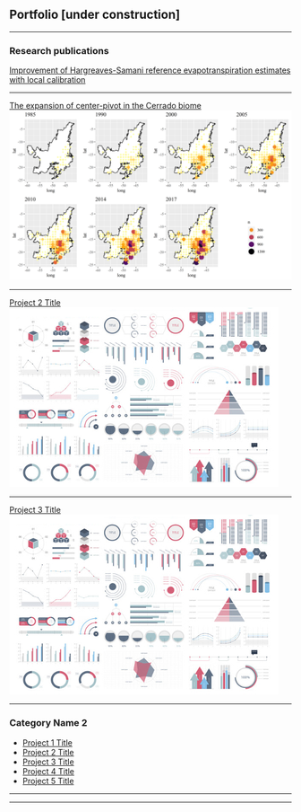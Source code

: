 ## Portfolio [under construction]

---

### Research publications 
[Improvement of Hargreaves-Samani reference evapotranspiration estimates with local calibration](https://www.mdpi.com/2073-4441/11/11/2272)

---
[The expansion of center-pivot in the Cerrado biome](/pdf/IRRIGA_pivot_expansion.pdf)
<img src="images/Cerrado_CenterPivot.png?raw=true"/>

---
[Project 2 Title](/sample_page)
<img src="images/dummy_thumbnail.jpg?raw=true"/>

---
[Project 3 Title](http://example.com/)
<img src="images/dummy_thumbnail.jpg?raw=true"/>

---

### Category Name 2

- [Project 1 Title](http://example.com/)
- [Project 2 Title](http://example.com/)
- [Project 3 Title](http://example.com/)
- [Project 4 Title](http://example.com/)
- [Project 5 Title](http://example.com/)

---




---
<p style="font-size:11px"></p>

